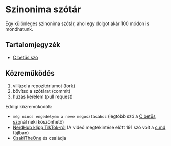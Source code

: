 # Szinonima szótár

Egy különleges szinonima szótár, ahol egy dolgot akár 100 módon is mondhatunk.

## Tartalomjegyzék

- [C betűs szó](./words/c.md)

## Közreműködés

1. villázd a repozitóriumot (fork)
2. bővítsd a szótárat (commit)
3. húzás kérelem (pull request)

Eddigi közreműködők:

- `még nincs engedélyem a neve megosztásához` (legtöbb szó a [C betűs szó](./words/c.md)nál neki köszönhető)
- [NerdHub klipp TikTok-ról](https://www.tiktok.com/@wild_ronin05/video/7084339975663209734?_r=1&_t=8RNWsxYnwgw&social_sharing=v3) (A videó megtekintése előtt 191 szó volt a [c.md](./words/c.md) fájlban)
- [CsakiTheOne](https://github.com/CsakiTheOne/) és családja

